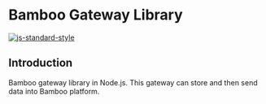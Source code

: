 # Bamboo Gateway Library
[![js-standard-style](https://cdn.rawgit.com/feross/standard/master/badge.svg)](http://standardjs.com)

## Introduction
Bamboo gateway library in Node.js. This gateway can store and then send data into Bamboo platform.
